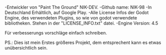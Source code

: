 -Entwickler von "Paint The Ground" NIK-DEV.
-Github name: NIK-98
-In Deutschland Erhältlich, auf Google Play.
-Alle License Infos der Godot Engine, des verwendeten Plugins,
 so wie von godot verwendete bibliotheken.
 Stehen in der "LICENSE_INFO.txt" datei.
-Engine Version: 4.5

Für verbesserungs vorschläge einfach schreiben.

PS.: Dies ist mein Erstes größeres Projekt, dem entsprechent kann es etwas unübersichtlich sein.
